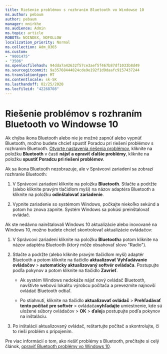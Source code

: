 ```yaml
---
title: Riešenie problémov s rozhraním Bluetooth vo Windowse 10
ms.author: pebaum
author: pebaum
manager: mnirkhe
ms.audience: Admin
ms.topic: article
ROBOTS: NOINDEX, NOFOLLOW
localization_priority: Normal
ms.collection: Adm_O365
ms.custom:
- "9001475"
- "3506"
ms.openlocfilehash: 94dda7a42632f57ce3aef5f467b87df1033b8d49
ms.sourcegitcommit: 9a35768444824cde9e192f1d9daafc9157437244
ms.translationtype: MT
ms.contentlocale: sk-SK
ms.lasthandoff: 02/25/2020
ms.locfileid: "42268708"
---
```

# <a name="fix-bluetooth-problems-in-windows-10"></a>Riešenie problémov s rozhraním Bluetooth vo Windowse 10

Ak chýba ikona Bluetooth alebo nie je možné zapnúť alebo vypnúť Bluetooth, možno budete chcieť spustiť Poradcu pri riešení problémov s rozhraním Bluetooth. [Otvorte nastavenia riešenia problémov](ms-settings:troubleshoot), kliknite na položku **Bluetooth** v časti **nájsť a opraviť ďalšie problémy**, kliknite na položku **spustiť Poradcu pri riešení problémov**.

Ak sa ikona Bluetooth nezobrazuje, ale v Správcovi zariadení sa zobrazí rozhranie Bluetooth:

1. V Správcovi zariadení kliknite na položku **Bluetooth**. Stlačte a podržte (alebo kliknite pravým tlačidlom myši) na názov adaptéra Bluetooth a kliknite na položku **odinštalovať zariadenie**.

2. Vypnite zariadenie so systémom Windows, počkajte niekoľko sekúnd a potom ho znova zapnite. Systém Windows sa pokúsi preinštalovať ovládač.

Ak ste nedávno nainštalovali Windows 10 aktualizácie alebo inovované na Windows 10, možno budete chcieť skontrolovať aktualizácie ovládačov:

1. V Správcovi zariadení kliknite na položku **Bluetooth**a potom kliknite na názov adaptéra Bluetooth (ktorý môže obsahovať slovo "Radio").

2. Stlačte a podržte (alebo kliknite pravým tlačidlom myši) adaptér Bluetooth a potom kliknite na tlačidlo **aktualizovať Vyhľadávanie ovládačov** > **automaticky aktualizovaný softvér ovládača**. Postupujte podľa pokynov a potom kliknite na tlačidlo **Zavrieť**.

      - Ak systém Windows nedokáže nájsť nový ovládač Bluetooth, navštívte webovú lokalitu výrobcu počítača a prevezmite najnovší ovládač Bluetooth odtiaľ.

    - Po stiahnutí, kliknite na tlačidlo **aktualizovať ovládač** > **Prehľadávať tento počítač pre softvér** > ovládača**vyhľadajte** umiestnenie, kde sú uložené súbory ovládačov > **OK** > **ďalej**a postupujte podľa pokynov na inštaláciu.

3. Po inštalácii aktualizovaný ovládač, reštartujte počítač a skontrolujte, či to rieši problém s pripojením.

Pre viac informácií o tom, ako riešiť problémy s Bluetooth, prečítajte si celý článok, [opraviť Bluetooth problémy vo Windows 10](https://support.microsoft.com/help/14169/windows-10-fix-bluetooth-problems).

